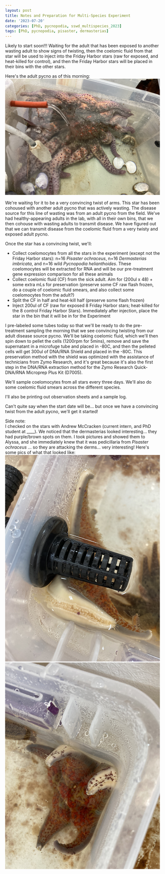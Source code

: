 ```yaml
---
layout: post
title: Notes and Preparation for Multi-Species Experiment
date: '2023-07-20'
categories: [PhD, pycnopodia, sswd_multispecies_2023]
tags: [PhD, pycnopodia, pisaster, dermasterias]
---
```

Likely to start soon!!! Waiting for the adult that has been exposed to another wasting adult to show signs of twisting, then the coelomic fluid from that star will be used to inject into the Friday Harbor stars (raw for exposed, and heat-killed for control), and then the Friday Harbor stars will be placed in their bins with the other stars.

Here's the adult pycno as of this morning:      
![img](../notebook-images/2023-07-20/IMG_4012.JPG)

We're waiting for it to be a very convincing twist of arms. This star has been cohoused with another adult pycno that was actively wasting. The disease source for this line of wasting was from an adult pycno from the field. We've had healthy-appearing adults in the lab, with all in their own bins, that we then cohouse with wasting adults to transmit disease. We have figured out that we can transmit disease from the coelomic fluid from a very twisty and exposed adult pycno.

Once the star has a convincing twist, we'll:
- Collect coelomocytes from all the stars in the experiment (except not the Friday Harbor stars): n=16 _Pisaster ochraceus_, n=16 _Dermasterias imbricata_, and n=16 wild _Pycnopodia helianthoides_. These coelomocytes will be extracted for RNA and will be our pre-treatment gene expression comparison for all these animals
- Collect coelomic fluid (CF) from the sick adult. Aim for (200ul x 48) + some extra mLs for preservation (preserve some CF raw flash frozen, do a couple of coelomic fluid smears, and also collect some coelomocytes from the adult?)
- Split the CF in half and heat-kill half (preserve some flash frozen)
- Inject 200ul of CF (raw for exposed 8 Friday Harbor stars; heat-killed for the 8 control Friday Harbor Stars). Immediately after injection, place the star in the bin that it will be in for the Experiment

I pre-labeled some tubes today so that we'll be ready to do the pre-treatment sampling the morning that we see convincing twisting from our adult disease source pycno. We'll be taking coelomic fluid, which we'll then spin down to pellet the cells (1200rpm for 5mins), remove and save the supernatant in a microfuge tube and placed in -80C, and then the pelleted cells will get 300ul of DNA/RNA Shield and placed in the -80C. This preservation method with the shield was optimized with the assistance of technicians from Zymo Research, and it's great because it's also the first step in the DNA/RNA extraction method for the Zymo Research Quick-DNA/RNA Microprep Plus Kit (D7005).

We'll sample coelomocytes from all stars every three days. We'll also do some coelomic fluid smears across the different species. 

I'll also be printing out observation sheets and a sample log.

Can't quite say when the start date will be... but once we have a convincing twist from the adult pycno, we'll get it started!


Side note:       
I checked on the stars with Andrew McCracken (current intern, and PhD student at ____). We noticed that the dermasterias looked interesting... they had purple/brown spots on them. I took pictures and showed them to Alyssa, and she immediately knew that it was pedicillaria from _Pisaster ochraceus_ ... so they are attacking the derms... very interesting! Here's some pics of what that looked like:     
![img](../notebook-images/2023-07-20/IMG_3983.JPG)     
![img](../notebook-images/2023-07-20/IMG_3980.JPG)     
